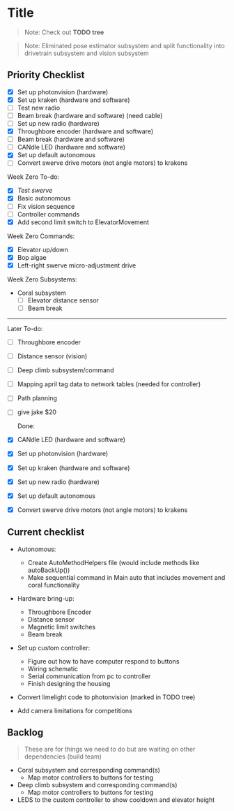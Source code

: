 # Title

> Note: Check out **TODO tree**

> Note: Eliminated pose estimator subsystem and split functionality into drivetrain subsystem and vision subsystem

## Priority Checklist

- [x] Set up photonvision (hardware)
- [x] Set up kraken (hardware and software)
- [ ] Test new radio
- [ ] Beam break (hardware and software) (need cable)
- [ ] Set up new radio (hardware)
- [x] Throughbore encoder (hardware and software)
- [ ] Beam break (hardware and software)
- [ ] CANdle LED (hardware and software)
- [x] Set up default autonomous
- [ ] Convert swerve drive motors (not angle motors) to krakens

Week Zero To-do:
- [x] *Test swerve*
- [x] Basic autonomous
- [ ] Fix vision sequence
- [ ] Controller commands
- [x] Add second limit switch to ElevatorMovement

Week Zero Commands:
- [x] Elevator up/down
- [x] Bop algae
- [x] Left-right swerve micro-adjustment drive

Week Zero Subsystems:
- Coral subsystem
  - [ ] Elevator distance sensor
  - [ ] Beam break

---

  Later To-do:
- [ ] Throughbore encoder
- [ ] Distance sensor (vision)
- [ ] Deep climb subsystem/command
- [ ] Mapping april tag data to network tables (needed for controller)
- [ ] Path planning
- [ ] give jake $20


  Done:
- [x] CANdle LED (hardware and software)
- [x] Set up photonvision (hardware)
- [x] Set up kraken (hardware and software)
- [x] Set up new radio (hardware)
- [x] Set up default autonomous
- [x] Convert swerve drive motors (not angle motors) to krakens


## Current checklist

- Autonomous:
  - Create AutoMethodHelpers file (would include methods like autoBackUp())
  - Make sequential command in Main auto that includes movement and coral functionality

- Hardware bring-up:
  - Throughbore Encoder
  - Distance sensor
  - Magnetic limit switches
  - Beam break

- Set up custom controller:
  - Figure out how to have computer respond to buttons
  - Wiring schematic
  - Serial communication from pc to controller
  - Finish designing the housing

- Convert limelight code to photonvision (marked in TODO tree)
- Add camera limitations for competitions

## Backlog

> These are for things we need to do but are waiting on other dependencies (build team)

- Coral subsystem and corresponding command(s)
  - Map motor controllers to buttons for testing
- Deep climb subsystem and corresponding command(s)
  - Map motor controllers to buttons for testing
- LEDS to the custom controller to show cooldown and elevator height